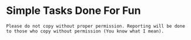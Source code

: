 # **Simple Tasks Done For Fun**

`Please do not copy without proper permission. Reporting will be done to those who copy without permission (You know what I mean).`
